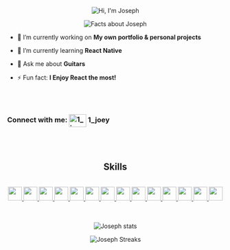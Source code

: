 <p align="center">
  <img src="https://readme-typing-svg.demolab.com?font=Mono+space&size=32&duration=1&pause=1&color=2E97A7&center=true&repeat=false&random=false&width=435&lines=Hi+%F0%9F%91%8B%2C+I'm+Joseph!" alt="Hi, I'm Joseph" />
 </p>
 
<p align="center">
  <img src="https://readme-typing-svg.demolab.com?font=Mono+space&size=24&duration=1000&pause=500&color=2E97A7&center=true&random=false&width=435&lines=Full-stack+Web+Developer;I'm+always+learning+new+things;I+enjoy+working+with+React"  alt="Facts about Joseph" />
 </p>
 
 
 - 🔭 I’m currently working on **My own portfolio & personal projects**
 
 - 🌱 I’m currently learning **React Native**
 
 - 💬 Ask me about **Guitars**
 
 - ⚡ Fun fact:  **I Enjoy React the most!**

 <br/>
 <br/>

 <h3> <strong>Connect with me: </strong>
 <img align="center" src="https://raw.githubusercontent.com/rahuldkjain/github-profile-readme-generator/master/src/images/icons/Social/discord.svg" alt="1_joey" height="30" width="40" /><strong> 1_joey </strong></a>
</h3>

 <br/>
 <br/>

<h2  align="center">Skills</h2>
<br/>

<div align="center">
<a href= https://github.com/?tab=repositories&q=&type=&language=html&sort= > <img width ='32px' height='32px' src ='https://raw.githubusercontent.com/rahulbanerjee26/githubAboutMeGenerator/main/icons/html.svg'> </a>
<a href= https://github.com/?tab=repositories&q=&type=&language=css&sort= > <img width ='32px' height='32px' src ='https://raw.githubusercontent.com/rahulbanerjee26/githubAboutMeGenerator/main/icons/css.svg'> </a>
<a href= https://github.com/?tab=repositories&q=&type=&language=sass&sort= > <img width ='32px' height='32px' src ='https://raw.githubusercontent.com/rahulbanerjee26/githubAboutMeGenerator/main/icons/sass.svg'> </a>
<a href= https://github.com/?tab=repositories&q=&type=&language=tailwind&sort= > <img width ='32px' height='32px' src ='https://raw.githubusercontent.com/rahulbanerjee26/githubAboutMeGenerator/main/icons/tailwind.svg'> </a>
<a href= https://github.com/?tab=repositories&q=&type=&language=javascript&sort= > <img width ='32px' height='32px' src ='https://raw.githubusercontent.com/rahulbanerjee26/githubAboutMeGenerator/main/icons/javascript.svg'> </a>
<a href= https://github.com/?tab=repositories&q=&type=&language=nodejs&sort= > <img width ='32px' height='32px' src ='https://raw.githubusercontent.com/rahulbanerjee26/githubAboutMeGenerator/main/icons/nodejs.svg'> </a>
<a href= https://github.com/?tab=repositories&q=&type=&language=express&sort= > <img width ='32px' height='32px' src ='https://raw.githubusercontent.com/rahulbanerjee26/githubAboutMeGenerator/main/icons/express.svg'> </a>
<a href= https://github.com/?tab=repositories&q=&type=&language=reactjs&sort= > <img width ='32px' height='32px' src ='https://raw.githubusercontent.com/rahulbanerjee26/githubAboutMeGenerator/main/icons/reactjs.svg'> </a>
<a href= https://github.com/?tab=repositories&q=&type=&language=nextjs&sort= > <img width ='32px' height='32px' src ='https://raw.githubusercontent.com/rahulbanerjee26/githubAboutMeGenerator/main/icons/nextjs.svg'> </a>
<a href= https://github.com/?tab=repositories&q=&type=&language=typescript&sort= > <img width ='32px' height='32px' src ='https://raw.githubusercontent.com/rahulbanerjee26/githubAboutMeGenerator/main/icons/typescript.svg'> </a>
<a href= https://github.com/?tab=repositories&q=&type=&language=java&sort= > <img width ='32px' height='32px' src ='https://raw.githubusercontent.com/rahulbanerjee26/githubAboutMeGenerator/main/icons/java.svg'> </a>
<a href= https://github.com/?tab=repositories&q=&type=&language=mongodb&sort= > <img width ='32px' height='32px' src ='https://raw.githubusercontent.com/rahulbanerjee26/githubAboutMeGenerator/main/icons/mongodb.svg'> </a>
<a href= https://github.com/?tab=repositories&q=&type=&language=mysql&sort= > <img width ='32px' height='32px' src ='https://raw.githubusercontent.com/rahulbanerjee26/githubAboutMeGenerator/main/icons/mysql.svg'> </a>
<a href= https://github.com/?tab=repositories&q=&type=&language=spring&sort= > <img width ='32px' height='32px' src ='https://raw.githubusercontent.com/rahulbanerjee26/githubAboutMeGenerator/main/icons/spring.svg'> </a>
</div>

 <br/>
 <br/>

 <p align="center"><img align="center" src="https://github-readme-stats.vercel.app/api/top-langs?username=Joey2709&show_icons=true&locale=en&layout=compact" alt="Joseph stats" /></p>
 
 <p align="center"><img align="center" src="https://github-readme-streak-stats.herokuapp.com/?user=Joey2709&" alt="Joseph Streaks" /></p>
